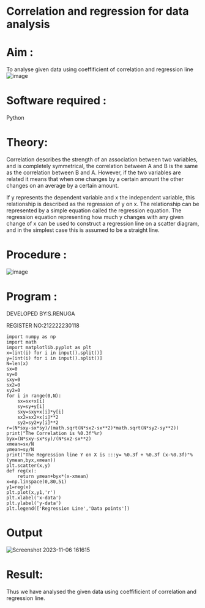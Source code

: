 # Correlation and regression for data analysis
# Aim : 

To analyse given data using coeffificient of correlation and regression line
![image](https://user-images.githubusercontent.com/104613195/168224136-d6b64e64-7d3d-4775-9337-c8f96fe41f2d.png)


# Software required :  

Python

# Theory:

Correlation describes the strength of an association between two variables, and is completely symmetrical, the correlation between A and B is the same as the correlation between B and A. However, if the two variables are related it means that when one changes by a certain amount the other changes on an average by a certain amount.  

If y represents the dependent variable and x the independent variable, this relationship is described as the regression of y on x. The relationship can be represented by a simple equation called the regression equation. The regression equation representing how much y changes with any given change of x can be used to construct a regression line on a scatter diagram, and in the simplest case this is assumed to be a straight line.

# Procedure :

![image](https://user-images.githubusercontent.com/104613195/168225866-ac8f6610-bdc3-4ac2-a24e-2b24ba08e189.png)

# Program :

DEVELOPED BY:S.RENUGA

REGISTER NO:212222230118
```
import numpy as np
import math
import matplotlib.pyplot as plt
x=[int(i) for i in input().split()]
y=[int(i) for i in input().split()]
N=len(x)
sx=0
sy=0
sxy=0
sx2=0
sy2=0
for i in range(0,N):
    sx=sx+x[i]
    sy=sy+y[i]
    sxy=sxy+x[i]*y[i]
    sx2=sx2+x[i]**2
    sy2=sy2+y[i]**2
r=(N*sxy-sx*sy)/(math.sqrt(N*sx2-sx**2)*math.sqrt(N*sy2-sy**2))
print("The Correlation is %0.3f"%r)
byx=(N*sxy-sx*sy)/(N*sx2-sx**2)
xmean=sx/N
ymean=sy/N
print("The Regression line Y on X is :::y= %0.3f + %0.3f (x-%0.3f)"%(ymean,byx,xmean))
plt.scatter(x,y)
def reg(x):
    return ymean+byx*(x-xmean)
x=np.linspace(0,80,51)
y1=reg(x)
plt.plot(x,y1,'r')
plt.xlabel('x-data')
plt.ylabel('y-data')
plt.legend(['Regression Line','Data points'])
```

# Output 
![Screenshot 2023-11-06 161615](https://github.com/RENUGASARAVANAN/Correlation_Regression/assets/119292258/21a93815-874c-4db8-9917-7fc7ff2a2537)

# Result:
Thus we have analysed the given data using coeffificient of correlation and regression line.






